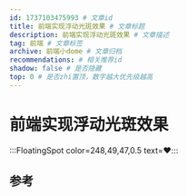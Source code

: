 ```yaml
---
id: 1737103475993 # 文章id
title: 前端实现浮动光斑效果 # 文章标题
description: 前端实现浮动光斑效果 # 文章描述
tag: 前端 # 文章标签
archive: 前端小dome # 文章归档
recommendations: # 相关推荐id
shadow: false # 是否隐藏
top: 0 # 是否zhi置顶，数字越大优先级越高
---
```


# 前端实现浮动光斑效果

:::FloatingSpot color=248,49,47,0.5 text=❤️:::

## 参考
